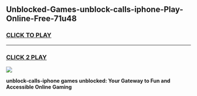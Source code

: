 
## Unblocked-Games-unblock-calls-iphone-Play-Online-Free-71u48
<h3>
<a href="https://premium76.site?title=unblock-calls-iphone&ref=26A">CLICK TO PLAY</a></h3>
<hr>

<h3>
<a href="https://premium76.site?title=unblock-calls-iphone&ref=26A">CLICK 2 PLAY</a>
  
</h3>

<a href="https://premium76.site?title=unblock-calls-iphone&ref=26A"><img src="https://clearcache.store/games.png"></a>


**unblock-calls-iphone games unblocked: Your Gateway to Fun and Accessible Online Gaming**
